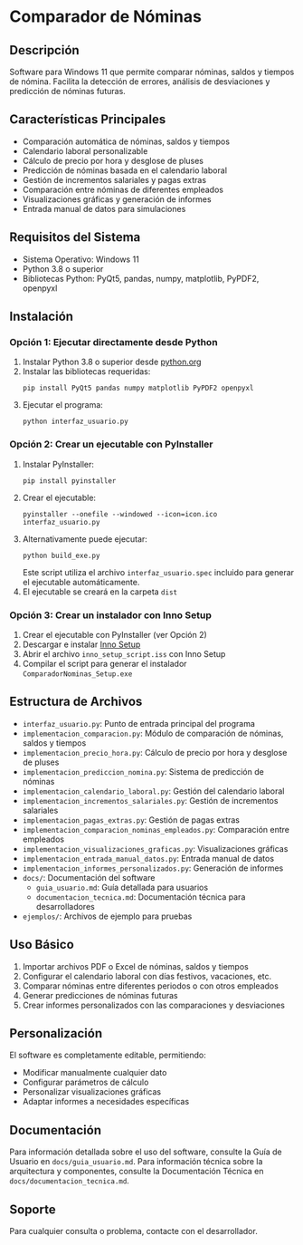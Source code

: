 # Comparador de Nóminas

## Descripción
Software para Windows 11 que permite comparar nóminas, saldos y tiempos de nómina. Facilita la detección de errores, análisis de desviaciones y predicción de nóminas futuras.

## Características Principales
- Comparación automática de nóminas, saldos y tiempos
- Calendario laboral personalizable
- Cálculo de precio por hora y desglose de pluses
- Predicción de nóminas basada en el calendario laboral
- Gestión de incrementos salariales y pagas extras
- Comparación entre nóminas de diferentes empleados
- Visualizaciones gráficas y generación de informes
- Entrada manual de datos para simulaciones

## Requisitos del Sistema
- Sistema Operativo: Windows 11
- Python 3.8 o superior
- Bibliotecas Python: PyQt5, pandas, numpy, matplotlib, PyPDF2, openpyxl

## Instalación

### Opción 1: Ejecutar directamente desde Python
1. Instalar Python 3.8 o superior desde [python.org](https://www.python.org/downloads/)
2. Instalar las bibliotecas requeridas:
   ```
   pip install PyQt5 pandas numpy matplotlib PyPDF2 openpyxl
   ```
3. Ejecutar el programa:
   ```
   python interfaz_usuario.py
   ```

### Opción 2: Crear un ejecutable con PyInstaller
1. Instalar PyInstaller:
   ```
   pip install pyinstaller
   ```
2. Crear el ejecutable:
   ```
   pyinstaller --onefile --windowed --icon=icon.ico interfaz_usuario.py
   ```
3. Alternativamente puede ejecutar:
   ```
   python build_exe.py
   ```
   Este script utiliza el archivo `interfaz_usuario.spec` incluido para
   generar el ejecutable automáticamente.
4. El ejecutable se creará en la carpeta `dist`

### Opción 3: Crear un instalador con Inno Setup
1. Crear el ejecutable con PyInstaller (ver Opción 2)
2. Descargar e instalar [Inno Setup](https://jrsoftware.org/isdl.php)
3. Abrir el archivo `inno_setup_script.iss` con Inno Setup
4. Compilar el script para generar el instalador `ComparadorNominas_Setup.exe`

## Estructura de Archivos
- `interfaz_usuario.py`: Punto de entrada principal del programa
- `implementacion_comparacion.py`: Módulo de comparación de nóminas, saldos y tiempos
- `implementacion_precio_hora.py`: Cálculo de precio por hora y desglose de pluses
- `implementacion_prediccion_nomina.py`: Sistema de predicción de nóminas
- `implementacion_calendario_laboral.py`: Gestión del calendario laboral
- `implementacion_incrementos_salariales.py`: Gestión de incrementos salariales
- `implementacion_pagas_extras.py`: Gestión de pagas extras
- `implementacion_comparacion_nominas_empleados.py`: Comparación entre empleados
- `implementacion_visualizaciones_graficas.py`: Visualizaciones gráficas
- `implementacion_entrada_manual_datos.py`: Entrada manual de datos
- `implementacion_informes_personalizados.py`: Generación de informes
- `docs/`: Documentación del software
  - `guia_usuario.md`: Guía detallada para usuarios
  - `documentacion_tecnica.md`: Documentación técnica para desarrolladores
- `ejemplos/`: Archivos de ejemplo para pruebas

## Uso Básico
1. Importar archivos PDF o Excel de nóminas, saldos y tiempos
2. Configurar el calendario laboral con días festivos, vacaciones, etc.
3. Comparar nóminas entre diferentes periodos o con otros empleados
4. Generar predicciones de nóminas futuras
5. Crear informes personalizados con las comparaciones y desviaciones

## Personalización
El software es completamente editable, permitiendo:
- Modificar manualmente cualquier dato
- Configurar parámetros de cálculo
- Personalizar visualizaciones gráficas
- Adaptar informes a necesidades específicas

## Documentación
Para información detallada sobre el uso del software, consulte la Guía de Usuario en `docs/guia_usuario.md`.
Para información técnica sobre la arquitectura y componentes, consulte la Documentación Técnica en `docs/documentacion_tecnica.md`.

## Soporte
Para cualquier consulta o problema, contacte con el desarrollador.
